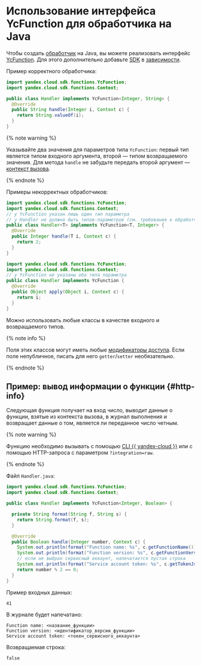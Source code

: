 # Использование интерфейса YcFunction для обработчика на Java

Чтобы создать [обработчик](../handler.md) на Java, вы можете реализовать интерфейс [YcFunction](https://github.com/yandex-cloud/java-sdk/blob/master/java-sdk-functions/src/main/java/yandex/cloud/sdk/functions/YcFunction.java). Для этого дополнительно добавьте [SDK](../sdk.md) в [зависимости](../dependencies.md).

Пример корректного обработчика:

```java
import yandex.cloud.sdk.functions.YcFunction;
import yandex.cloud.sdk.functions.Context;

public class Handler implements YcFunction<Integer, String> {
  @Override
  public String handle(Integer i, Context c) {
    return String.valueOf(i);
  }
}
```

{% note warning %}

Указывайте два значения для параметров типа `YcFunction`: первый тип является типом входного аргумента, второй — типом возвращаемого значения. Для метода `handle` не забудьте передать второй аргумент — [контекст вызова](../context.md).

{% endnote %}

Примеры некорректных обработчиков:

```java
import yandex.cloud.sdk.functions.YcFunction;
import yandex.cloud.sdk.functions.Context;
// у YcFunction указан лишь один тип параметра
// у Handler не должно быть типов-параметров (см. требования к обработчику)
public class Handler<T> implements YcFunction<T, Integer> {
  @Override
  public Integer handle(T i, Context c) {
    return 2;
  }
}
```

```java
import yandex.cloud.sdk.functions.YcFunction;
import yandex.cloud.sdk.functions.Context;
// у YcFunction не указаны оба типа параметра
public class Handler implements YcFunction {
  @Override
  public Object apply(Object i, Context c) {
    return i;
  }
}
```

Можно использовать любые классы в качестве входного и возвращаемого типов.

{% note info %}

Поля этих классов могут иметь любые [модификаторы доступа](https://docs.oracle.com/javase/tutorial/java/javaOO/accesscontrol.html). Если поле непубличное, писать для него `getter`/`setter` необязательно.

{% endnote %}

## Пример: вывод информации о функции {#http-info}

Следующая функция получает на вход число, выводит данные о функции, взятые из контекста вызова, в журнал выполнения и возвращает данные о том, является ли переданное число четным.

{% note warning %}

Функцию необходимо вызывать с помощью [CLI {{ yandex-cloud }}](../../../concepts/function-invoke.md) или с помощью HTTP-запроса с параметром `?integration=raw`.

{% endnote %}

Файл `Handler.java`:
```java
import yandex.cloud.sdk.functions.YcFunction;
import yandex.cloud.sdk.functions.Context;

public class Handler implements YcFunction<Integer, Boolean> {

  private String format(String f, String s) {
    return String.format(f, s);
  }

  @Override
  public Boolean handle(Integer number, Context c) {
    System.out.println(format("Function name: %s", c.getFunctionName()));
    System.out.println(format("Function version: %s", c.getFunctionVersion()));
    // если не выбран сервисный аккаунт, напечатается пустая строка
    System.out.println(format("Service account token: %s", c.getTokenJson()));
    return number % 2 == 0;
  }
}
```

Пример входных данных:

```text
41
```

В журнале будет напечатано:

```text
Function name: <название_функции>
Function version: <идентификатор_версии_функции>
Service account token: <токен_сервисного_аккаунта>
```

Возвращаемая строка:

```text
false
```

